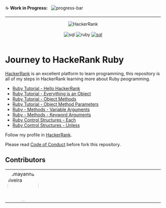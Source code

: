:coffee: **Work in Progress:**  
![progress-bar](https://geps.dev/progress/2?dangerColor=800000&warningColor=ff9900&successColor=006600)

---

<div align="center">
    <img src="https://hrcdn.net/fcore/assets/brand/logo-new-white-green-a5cb16e0ae.svg" alt="HackerRank" />
</div>
</br>
<div align="center">
    <img src="https://img.shields.io/badge/HackerRank-Ruby-CC342D?&style=flat&logo=hackerrank&logoColor=white" alt="sql" />
    <img src="https://img.shields.io/badge/Ruby-CC342D.svg?style=flat&logo=Ruby&logoColor=white" alt="ruby" />
    <a href="https://stackoverflow.com/users/16884312/mayanna"> 
    <img src="https://img.shields.io/badge/-Stackoverflow-FE7A16?logo=stack-overflow&logoColor=white" alt="sql" />
    </a>
</div>
</br>
 
# Journey to HackeRank Ruby

[HackerRank](https://www.hackerrank.com/) is an excellent platform to learn programming, this repository is all of my steps in HackerRank learning more about Ruby peogramming.

- [Ruby Tutorial - Hello HackerRank](hello-hackerrank.md)
- [Ruby Tutorial - Everything is an Object](everything-is-an-object.md)
- [Ruby Tutorial - Object Methods](object-methods.md)
- [Ruby Tutorial - Object Method Parameters](object-method-parameters.md)
- [Ruby - Methods - Variable Arguments](variable-arguments.md)
- [Ruby - Methods - Keyword Arguments](keyword-arguments.md)
- [Ruby Control Structures - Each](ruby-control-structures-each.md)
- [Ruby Control Structures - Unless](ruby-control-structures-unless.md)
 

Follow my profile in [HackerRank](https://www.hackerrank.com/profile/mayannait).

Please read [Code of Conduct](Code_of_Conduct.md) before fork this repository.

## Contributors
<table>
  <tbody>
    <tr><td align="left" valign="top" width="12.5%" style="word-break: break-word; white-space: normal;"><a href="https://github.com/mayannaoliveira" title="mayannaoliveira"><img src="https://avatars.githubusercontent.com/u/8138985?v=4" width="100px;" alt="mayannaoliveira" style="border-radius: 9999px;" /></a></td>
    </tr>
  </tbody>
</table>